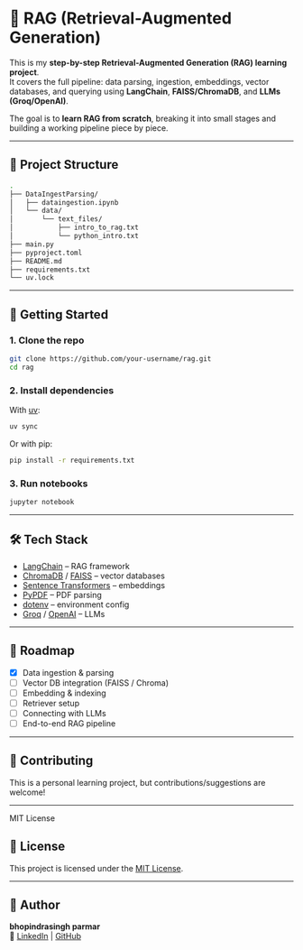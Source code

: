 # 🧩 RAG (Retrieval-Augmented Generation)

This is my **step-by-step Retrieval-Augmented Generation (RAG) learning project**.  
It covers the full pipeline: data parsing, ingestion, embeddings, vector databases, and querying using **LangChain**, **FAISS/ChromaDB**, and **LLMs (Groq/OpenAI)**.  

The goal is to **learn RAG from scratch**, breaking it into small stages and building a working pipeline piece by piece.

---

## 📂 Project Structure

```bash
.
├── DataIngestParsing/
│   ├── dataingestion.ipynb     
│   └── data/
│       └── text_files/
│           ├── intro_to_rag.txt   
│           └── python_intro.txt   
├── main.py                        
├── pyproject.toml                 
├── README.md                      
├── requirements.txt              
└── uv.lock                        
```

---

## 🚀 Getting Started

### 1. Clone the repo
```bash
git clone https://github.com/your-username/rag.git
cd rag
```

### 2. Install dependencies  
With [uv](https://github.com/astral-sh/uv):  
```bash
uv sync
```

Or with pip:  
```bash
pip install -r requirements.txt
```

### 3. Run notebooks  
```bash
jupyter notebook
```

---

## 🛠️ Tech Stack

- [LangChain](https://www.langchain.com/) – RAG framework  
- [ChromaDB](https://www.trychroma.com/) / [FAISS](https://faiss.ai/) – vector databases  
- [Sentence Transformers](https://www.sbert.net/) – embeddings  
- [PyPDF](https://pypi.org/project/pypdf/) – PDF parsing  
- [dotenv](https://pypi.org/project/python-dotenv/) – environment config  
- [Groq](https://groq.com/) / [OpenAI](https://platform.openai.com/) – LLMs  


---

## 📌 Roadmap

- [x] Data ingestion & parsing  
- [ ] Vector DB integration (FAISS / Chroma)  
- [ ] Embedding & indexing  
- [ ] Retriever setup  
- [ ] Connecting with LLMs  
- [ ] End-to-end RAG pipeline  

---

## 🤝 Contributing

This is a personal learning project, but contributions/suggestions are welcome!  

---

MIT License
## 📜 License
This project is licensed under the [MIT License](LICENSE).

---

## 📌 Author
**bhopindrasingh parmar**  
👤 [LinkedIn](https://www.linkedin.com/in/bhupenparmar/) | [GitHub](https://github.com/bhupencoD3)